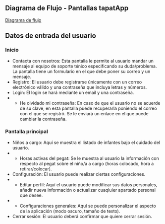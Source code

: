 ## Diagrama de Flujo - Pantallas tapatApp

[Diagrama de flujo](pantallasTapatApp.mermaid)

## Datos de entrada del usuario

### Inicio

- Contacta con nosotros: Esta pantalla le permite al usuario mandar un mensaje al equipo de soporte ténico especificando su duda/problema. La pantalla tiene un formulario en el que debe poner su correo y un mensaje.
- Registro: El usuario debe registrarse únicamente con un correo electrónico válido y una contraseña que incluya letras y números.
- Login: El login se hará mediante un email y una contraseña.
- - He olvidado mi contraseña: En caso de que el usuario no se acuerde de su clave, en esta pantalla puede recuperarla poniendo el correo con el que se registró. Se le enviará un enlace en el que puede cambiar la contraseña.

### Pantalla principal

- Niños a cargo: Aquí se muestra el listado de infantes bajo el cuidado del usuario.
- - Horas activas del pegat: Se le muestra al usuario la información con respecto al pegat sobre el niño/a a cargo (horas colocado, hora a retirar/colocar).
- Configuración: El usuario puede realizar ciertas configuraciones.
- - Editar perfil: Aquí el usuario puede modificar sus datos personales, añadir nueva información o actualizar cuaqluier apartado personal que desee.
- - Configuraciones generales: Aquí se puede personalizar el aspecto de la aplicación (modo oscuro, tamaño de texto).
- Cerrar sesión: El usuario deberá confirmar que quiere cerrar sesión.